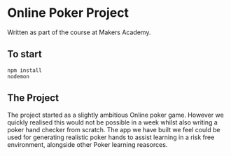 # Online Poker Project

Written as part of the course at Makers Academy. 

To start
---------

```
npm install
nodemon
```

The Project
-----------

The project started as a slightly ambitious Online poker game. However we quickly realised this would not be possible in a week whilst also writing a poker hand checker from scratch. The app we have built we feel could be used for generating realistic poker hands to assist learning in a risk free environment, alongside other Poker learning reasorces. 




